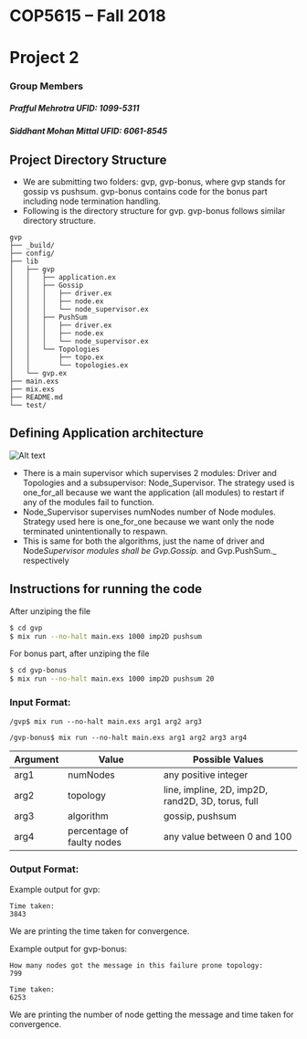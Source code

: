 # COP5615 – Fall 2018

# Project 2

### Group Members

##### Prafful Mehrotra UFID: 1099-5311

##### Siddhant Mohan Mittal UFID: 6061-8545

## Project Directory Structure

- We are submitting two folders: gvp, gvp-bonus, where gvp stands for gossip vs pushsum. gvp-bonus contains code for the bonus part including node termination handling.
- Following is the directory structure for gvp. gvp-bonus follows similar directory structure.

```
gvp
├── _build/
├── config/
├── lib
│   ├── gvp
│   │   ├── application.ex
│   │   ├── Gossip
│   │   │   ├── driver.ex
│   │   │   ├── node.ex
│   │   │   └── node_supervisor.ex
│   │   ├── PushSum
│   │   │   ├── driver.ex
│   │   │   ├── node.ex
│   │   │   └── node_supervisor.ex
│   │   └── Topologies
│   │       ├── topo.ex
│   │       └── topologies.ex
│   └── gvp.ex
├── main.exs
├── mix.exs
├── README.md
└── test/
```

## Defining Application architecture

![Alt text](https://github.com/prafful13/DOS_Projects/blob/master/assign2/images/arch.png "Application architecture")

- There is a main supervisor which supervises 2 modules: Driver and Topologies and a subsupervisor: Node_Supervisor. The strategy used is one_for_all because we want the application (all modules) to restart if any of the modules fail to function.
- Node_Supervisor supervises numNodes number of Node modules. Strategy used here is one_for_one because we want only the node terminated unintentionally to respawn.
- This is same for both the algorithms, just the name of driver and Node*Supervisor modules shall be Gvp.Gossip.* and Gvp.PushSum.\_ respectively

## Instructions for running the code

After unziping the file

```sh
$ cd gvp
$ mix run --no-halt main.exs 1000 imp2D pushsum
```

For bonus part, after unziping the file

```sh
$ cd gvp-bonus
$ mix run --no-halt main.exs 1000 imp2D pushsum 20
```

### Input Format:

```
/gvp$ mix run --no-halt main.exs arg1 arg2 arg3
```

```
/gvp-bonus$ mix run --no-halt main.exs arg1 arg2 arg3 arg4
```

| Argument | Value                      | Possible Values                                   |
| -------- | -------------------------- | ------------------------------------------------- |
| arg1     | numNodes                   | any positive integer                              |
| arg2     | topology                   | line, impline, 2D, imp2D, rand2D, 3D, torus, full |
| arg3     | algorithm                  | gossip, pushsum                                   |
| arg4     | percentage of faulty nodes | any value between 0 and 100                       |

### Output Format:

Example output for gvp:

```
Time taken:
3843
```

We are printing the time taken for convergence.

Example output for gvp-bonus:

```
How many nodes got the message in this failure prone topology:
799

Time taken:
6253
```

We are printing the number of node getting the message and time taken for convergence.
